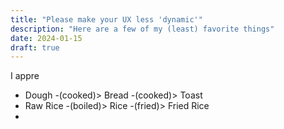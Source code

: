 ```yaml
---
title: "Please make your UX less 'dynamic'"
description: "Here are a few of my (least) favorite things"
date: 2024-01-15
draft: true
---
```

I appre

* Dough -(cooked)> Bread -(cooked)> Toast
* Raw Rice -(boiled)> Rice -(fried)> Fried Rice
* 
